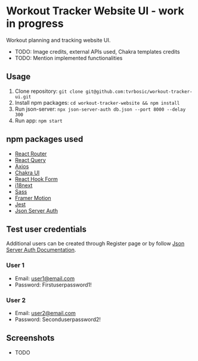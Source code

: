 # Workout Tracker Website UI - work in progress

Workout planning and tracking website UI.

- TODO: Image credits, external APIs used, Chakra templates credits
- TODO: Mention implemented functionalities

## Usage

1. Clone repository: `git clone git@github.com:tvrbosic/workout-tracker-ui.git`
2. Install npm packages: `cd workout-tracker-website && npm install`
3. Run json-server: `npx json-server-auth db.json --port 8000 --delay 300`
4. Run app: `npm start`

## npm packages used

- [React Router](https://reactrouter.com)
- [React Query](https://react-query-v3.tanstack.com)
- [Axios](https://axios-http.com)
- [Chakra UI](https://chakra-ui.com)
- [React Hook Form](https://react-hook-form.com)
- [i18next](https://www.i18next.com)
- [Sass](https://sass-lang.com)
- [Framer Motion](https://www.framer.com)
- [Jest](https://jestjs.io)
- [Json Server Auth](https://www.npmjs.com/package/json-server-auth)

## Test user credentials

Additional users can be created through Register page or by follow [Json Server Auth Documentation](https://www.npmjs.com/package/json-server-auth).

### User 1

- Email: user1@email.com
- Password: Firstuserpassword1!

### User 2

- Email: user2@email.com
- Password: Seconduserpassword2!

## Screenshots

- TODO
